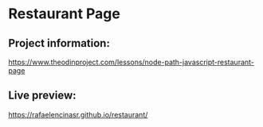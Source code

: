 # Restaurant Page

## Project information:
https://www.theodinproject.com/lessons/node-path-javascript-restaurant-page

## Live preview:
https://rafaelencinasr.github.io/restaurant/
